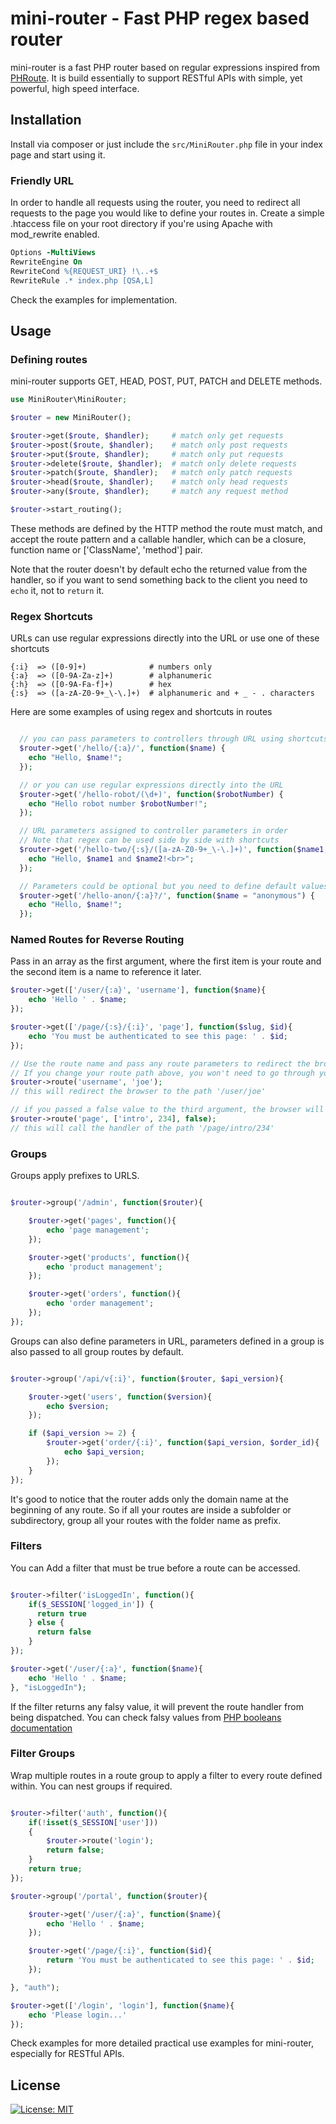 # mini-router - Fast PHP regex based router

mini-router is a fast PHP router based on regular expressions inspired from [PHRoute](https://github.com/mrjgreen/phroute).
It is build essentially to support RESTful APIs with simple, yet powerful, high speed interface.

## Installation

Install via composer or just include the `src/MiniRouter.php` file in your index page and start using it.

### Friendly URL

In order to handle all requests using the router, you need to redirect all requests to the page you would like to define your routes in. Create a simple .htaccess file on your root directory if you're using Apache with mod_rewrite enabled.

```apache
Options -MultiViews
RewriteEngine On
RewriteCond %{REQUEST_URI} !\..+$
RewriteRule .* index.php [QSA,L]
```

Check the examples for implementation.

## Usage

### Defining routes

mini-router supports GET, HEAD, POST, PUT, PATCH and DELETE methods.

```PHP
use MiniRouter\MiniRouter;

$router = new MiniRouter();

$router->get($route, $handler);     # match only get requests
$router->post($route, $handler);    # match only post requests
$router->put($route, $handler);     # match only put requests
$router->delete($route, $handler);  # match only delete requests
$router->patch($route, $handler);   # match only patch requests
$router->head($route, $handler);    # match only head requests
$router->any($route, $handler);     # match any request method

$router->start_routing();
```

These methods are defined by the HTTP method the route must match, and accept the route pattern and a callable handler, which can be a closure, function name or ['ClassName', 'method'] pair.

Note that the router doesn't by default echo the returned value from the handler, so if you want to send something back to the client you need to `echo` it, not to `return` it.

### Regex Shortcuts

URLs can use regular expressions directly into the URL or use one of these shortcuts

```text
{:i}  => ([0-9]+)              # numbers only
{:a}  => ([0-9A-Za-z]+)        # alphanumeric
{:h}  => ([0-9A-Fa-f]+)        # hex
{:s}  => ([a-zA-Z0-9+_\-\.]+)  # alphanumeric and + _ - . characters
```

Here are some examples of using regex and shortcuts in routes

```PHP

  // you can pass parameters to controllers through URL using shortcuts
  $router->get('/hello/{:a}/', function($name) {
    echo "Hello, $name!";
  });

  // or you can use regular expressions directly into the URL
  $router->get('/hello-robot/(\d+)', function($robotNumber) {
    echo "Hello robot number $robotNumber!";
  });

  // URL parameters assigned to controller parameters in order
  // Note that regex can be used side by side with shortcuts
  $router->get('/hello-two/{:s}/([a-zA-Z0-9+_\-\.]+)', function($name1, $name2) {
    echo "Hello, $name1 and $name2!<br>";
  });

  // Parameters could be optional but you need to define default values for it's corresponding variables
  $router->get('/hello-anon/{:a}?/', function($name = "anonymous") {
    echo "Hello, $name!";
  });
```

### Named Routes for Reverse Routing

Pass in an array as the first argument, where the first item is your route and the second item is a name to reference it later.

```PHP
$router->get(['/user/{:a}', 'username'], function($name){
    echo 'Hello ' . $name;
});

$router->get(['/page/{:s}/{:i}', 'page'], function($slug, $id){
    echo 'You must be authenticated to see this page: ' . $id;
});

// Use the route name and pass any route parameters to redirect the browser to existing route path
// If you change your route path above, you won't need to go through your code updating any links/references to that route
$router->route('username', 'joe');
// this will redirect the browser to the path '/user/joe'

// if you passed a false value to the third argument, the browser will call the handler of the specified route without redirecting
$router->route('page', ['intro', 234], false);
// this will call the handler of the path '/page/intro/234'
```

### Groups

Groups apply prefixes to URLS.

```PHP

$router->group('/admin', function($router){

    $router->get('pages', function(){
        echo 'page management';
    });

    $router->get('products', function(){
        echo 'product management';
    });

    $router->get('orders', function(){
        echo 'order management';
    });
});
```

Groups can also define parameters in URL, parameters defined in a group is also passed to all group routes by default.

```PHP

$router->group('/api/v{:i}', function($router, $api_version){

    $router->get('users', function($version){
        echo $version;
    });

    if ($api_version >= 2) {
        $router->get('order/{:i}', function($api_version, $order_id){
            echo $api_version;
        });
    }
});
```

It's good to notice that the router adds only the domain name at the beginning of any route. So if all your routes are inside a subfolder or subdirectory, group all your routes with the folder name as prefix.

### Filters

You can Add a filter that must be true before a route can be accessed.

```PHP

$router->filter('isLoggedIn', function(){
    if($_SESSION['logged_in']) {
      return true
    } else {
      return false
    }
});

$router->get('/user/{:a}', function($name){
    echo 'Hello ' . $name;
}, "isLoggedIn");
```

If the filter returns any falsy value, it will prevent the route handler from being dispatched. You can check falsy values from [PHP booleans documentation](https://secure.php.net/manual/en/language.types.boolean.php#language.types.boolean.casting)

### Filter Groups

Wrap multiple routes in a route group to apply a filter to every route defined within. You can nest groups if required.

```php

$router->filter('auth', function(){
    if(!isset($_SESSION['user']))
    {
        $router->route('login');
        return false;
    }
    return true;
});

$router->group('/portal', function($router){

    $router->get('/user/{:a}', function($name){
        echo 'Hello ' . $name;
    });

    $router->get('/page/{:i}', function($id){
        return 'You must be authenticated to see this page: ' . $id;
    });

}, "auth");

$router->get(['/login', 'login'], function($name){
    echo 'Please login...'
});
```

Check examples for more detailed practical use examples for mini-router, especially for RESTful APIs.

## License

[![License: MIT](https://img.shields.io/badge/License-MIT-yellow.svg)](https://opensource.org/licenses/MIT)
